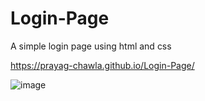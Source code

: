 # Login-Page
A simple login page using html and css

https://prayag-chawla.github.io/Login-Page/



![image](https://github.com/Prayag-Chawla/Login-Page/assets/92213377/d861272c-258d-4c84-8beb-c349ace15170)
